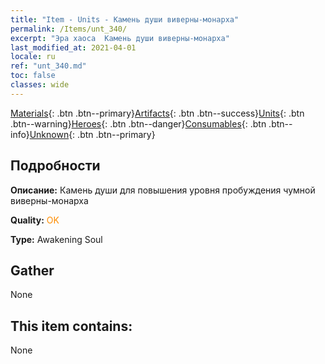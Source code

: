 ```yaml
---
title: "Item - Units - Камень души виверны-монарха"
permalink: /Items/unt_340/
excerpt: "Эра хаоса  Камень души виверны-монарха"
last_modified_at: 2021-04-01
locale: ru
ref: "unt_340.md"
toc: false
classes: wide
---
```

 [Materials](/ru/Items/){: .btn .btn--primary}[Artifacts](/ru/Items/Artifacts/){: .btn .btn--success}[Units](/ru/Items/Units/){: .btn .btn--warning}[Heroes](/ru/Items/Heroes/){: .btn .btn--danger}[Consumables](/ru/Items/Consumables/){: .btn .btn--info}[Unknown](/ru/Items/Unknown/){: .btn .btn--primary}

## Подробности
 **Описание:** Камень души для повышения уровня пробуждения чумной виверны-монарха

 **Quality:** <span style="color: #FF8C00">OK</span>

 **Type:** Awakening Soul

## Gather

  None

## This item contains:

  None

